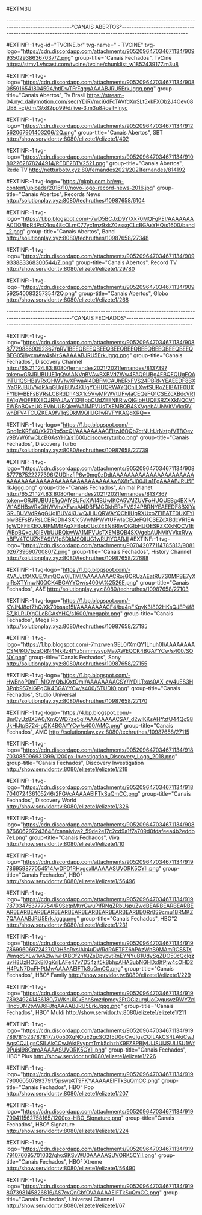 #EXTM3U


---------------------------------------------------------------------------------------------------------°CANAIS ABERTOS°---------------------------------------------------------------------------------------------------------


#EXTINF:-1 tvg-id="TVCINE.br" tvg-name=" - TVCINE" tvg-logo="https://cdn.discordapp.com/attachments/905209647034671134/909935029386367037/Z.png" group-title="Canais Fechados", TvCine
https://stmv1.vhcast.com/tvcine/tvcine/chunklist_w1852439177.m3u8

#EXTINF:-1 tvg-logo="https://cdn.discordapp.com/attachments/905209647034671134/908085916541804594/htlDwTFrFqggAAAABJRU5ErkJggg.png" group-title="Canais Abertos", Tv Brasil
https://stream-04.nyc.dailymotion.com/sec(YDiRVmci6dFcTAVfdXnSLt5xkFXOb2J4Oev08UE8_-c)/dm/3/x82pp99/d/live-3.m3u8#cell=lnyc

#EXTINF:-1 tvg-logo="https://cdn.discordapp.com/attachments/905209647034671134/912562067901403206/2Q.png" group-title="Canais Abertos", SBT
http://show.servidor.tv:8080/elizete1/elizete1/402

#EXTINF:-1 tvg-logo="https://cdn.discordapp.com/attachments/905209647034671134/910892262878244914/REDE2BTV2521.png" group-title="Canais Abertos", Rede TV
http://netturbotv.xyz:80/fernandes2021/2021fernandes/814192

#EXTINF:-1 tvg-logo="https://gkpb.com.br/wp-content/uploads/2016/10/novo-logo-record-news-2016.jpg" group-title="Canais Abertos", Records News
http://solutionplay.xyz:8080/techruthes/10987658/6104

#EXTINF:-1 tvg-logo="https://1.bp.blogspot.com/-7wD5BCJxD9Y/Xk70MQFgPEI/AAAAAAAACDQ/BpR4PcQ1ou48cOLmC77yc1mz9xkZ0zssgCLcBGAsYHQ/s1600/band_2.png" group-title="Canais Abertos", Band
http://solutionplay.xyz:8080/techruthes/10987658/27348

#EXTINF:-1 tvg-logo="https://cdn.discordapp.com/attachments/905209647034671134/909933883368300544/Z.png" group-title="Canais Abertos", Record TV
http://show.servidor.tv:8080/elizete1/elizete1/29780

#EXTINF:-1 tvg-logo="https://cdn.discordapp.com/attachments/905209647034671134/909592540083257354/2Q.png" group-title="Canais Abertos", Globo
http://show.servidor.tv:8080/elizete1/elizete1/268


---------------------------------------------------------------------------------------------------------°CANAIS FECHADOS°---------------------------------------------------------------------------------------------------------


#EXTINF:-1 tvg-logo="https://cdn.discordapp.com/attachments/905209647034671134/908877298869092362/pRV1BEEQBEEQBEEQBEEQBEEQBEEQBEEQBEEQBEEQBEG05j8ycmAw4sNzSAAAAABJRU5ErkJggg.png" group-title="Canais Fechados", Discovery Channel
http://65.21.124.83:8080/fernandes2021/2021fernandes/813739?token=GRJRUBUJE1gQVAANVgBVAwBXBVdZWw4FAQ9UBg4FBQFQUgFQAlhTU1QSHBsVRxQHWVhvXFwaAl4DBFMCAUhERxFVS24PBRNYEAEEDF8BXlYaGRJBUVVdRAgGUgIBUV4KUgYOHUQRWAYQChILXwtSURoZElBATF0UXFYIblwBEFsBVRsLCBRdDh4SX1c5VwMPWVtUFwIaCEQeFQ1CSEZcXBdcVR1EA1gWQFFEXEQJRFAJAwYXFBpbCUdZEENBRlwQIGIbHUQESRZXXkNQCV1EWBpBQxcUGlEVbUUBQkwWA1MPVUsTXEMBQB4SXVgebAUNVltVVkxRVwhBFV4TCUZKEA9fV1gSDkM9QllUG1wRVFYKAQgXRQ==

#EXTINF:-1 tvg-logo="https://1.bp.blogspot.com/--Gnd1cKRE40/Xk70Rq5scQI/AAAAAAAACEI/zJ6OQb7ctNUtUrNztpfVTBOevy9BVW6fwCLcBGAsYHQ/s1600/discoveryturbo.png" group-title="Canais Fechados", Discovery Turbo
http://solutionplay.xyz:8080/techruthes/10987658/27739

#EXTINF:-1 tvg-logo="https://cdn.discordapp.com/attachments/905209647034671134/908877787522277396/ZUDhzfjP6w0mg0zDdtAAAAAAAAAAAAAAAAAAAAAAAAAAAAAAAAAAAAAAAAAAAAAAAAAAAw8X8rSJ00JLa1FgAAAABJRU5ErkJggg.png" group-title="Canais Fechados", Animal Planet
http://65.21.124.83:8080/fernandes2021/2021fernandes/813736?token=GRJRUBUJE1gQAlYBUFdXWl4BUwIKCA5VAlZUVFoHUQUEBg4BXlkAW1ASHBsVRxQHWVhvXFwaAl4DBFMCDkhERxFVS24PBRNYEAEEDF8BXlYaGRJBUVVdRAgGUgIBUV4KUwQJHUQRWAYQChIIUgRXUxoZElBATF0UXFYIblwBEFsBVRsLCBRdDh4SX1c5VwMPWVtUFwIaCEQeFQ1CSEZcXBdcVR1EA1gWQFFEXEQJRFMMBAgXFBpbCUdZEENBRlwQIGIbHUQESRZXXkNQCV1EWBpBQxcUGlEVbUUBQkwWA1MPVUsTXEMBQB4SXVgebAUNVltVVkxRVwhBFV4TCUZKEA9fV1gSDkM9QllUG1wRU1YOARJI
#EXTINF:-1 tvg-logo="https://cdn.discordapp.com/attachments/907042077114785813/908102673969070080/Z.png" group-title="Canais Fechados", History Channel
http://solutionplay.xyz:8080/techruthes/10987658/27688

#EXTINF:-1 tvg-logo="https://1.bp.blogspot.com/-KVAJJtXKXUE/XmQOw0jLTMI/AAAAAAAACRo/GORUzAEatRU7S0MPBE7yXcIRsXTYmwN0QCK4BGAYYCw/s400/A%2526E.png" group-title="Canais Fechados", A&E
http://solutionplay.xyz:8080/techruthes/10987658/27103

#EXTINF:-1 tvg-logo="https://1.bp.blogspot.com/-KYJNJ8ofZhQ/Xk70bsae15I/AAAAAAAACF4/bu4pFKpyK3I802HKsQJEP4f8S7_KLRUXgCLcBGAsYHQ/s1600/megapix.png" group-title="Canais Fechados", Mega Pix
http://solutionplay.xyz:8080/techruthes/10987658/27195

#EXTINF:-1 tvg-logo="https://1.bp.blogspot.com/-7mzrwenGEL0/XmQY1Lhuh0I/AAAAAAAACSM/KO7bzqORN4MkRz4IYz5nmmvsvpMa7AWEQCK4BGAYYCw/s400/SONY.png" group-title="Canais Fechados", Sony 
http://solutionplay.xyz:8080/techruthes/10987658/27155

#EXTINF:-1 tvg-logo="https://1.bp.blogspot.com/-HwBnoP0mT_M/XmQbJQxtOmI/AAAAAAAACSY/iYDILTxas0AX_cw4uES3H3Pqb9S7aIGPgCK4BGAYYCw/s400/STUDIO.png" group-title="Canais Fechados", Studio Universal
http://solutionplay.xyz:8080/techruthes/10987658/27170

#EXTINF:-1 tvg-logo="https://4.bp.blogspot.com/-BmCyUz8X3A0/XmQWD7ze5gI/AAAAAAAACSA/_d2wlKKsAHYzfU44Qc98JkHlJtpB724-gCK4BGAYYCw/s400/AMC.png" group-title="Canais Fechados", AMC 
http://solutionplay.xyz:8080/techruthes/10987658/27115

#EXTINF:-1 tvg-logo="https://cdn.discordapp.com/attachments/905209647034671134/918703085096931399/1200px-Investigation_Discovery_Logo_2018.png" group-title="Canais Fechados", Discovery Investigation
http://show.servidor.tv:8080/elizete1/elizete1/218

#EXTINF:-1 tvg-logo="https://cdn.discordapp.com/attachments/905209647034671134/918704072436105246/2FGVcAAAAAElFTkSuQmCC.png" group-title="Canais Fechados", Discovery World
http://show.servidor.tv:8080/elizete1/elizete1/326

#EXTINF:-1 tvg-logo="https://cdn.discordapp.com/attachments/905209647034671134/908876606297243648/canalviva2_59de2e17c2cd9a1f7a709d0fdafeea4b2eddb7e1.png" group-title="Canais Fechados", Viva
http://show.servidor.tv:8080/elizete1/elizete1/10

#EXTINF:-1 tvg-logo="https://cdn.discordapp.com/attachments/905209647034671134/919786959877054514/wDPD1RHxgcxlIAAAAASUVORK5CYII.png" group-title="Canais Fechados", HBO°
http://show.servidor.tv:8080/elizete1/elizete1/56496

#EXTINF:-1 tvg-logo="https://cdn.discordapp.com/attachments/905209647034671134/919787034753777754/R9SetpMtrrGwuPifRNqZRbUspuZwdBEARBEARBEARBEARBEARBEARBEARBEARBEARBEARBEARBEARBEARBEORr8S9cmu1BRMKZ7QAAAABJRU5ErkJggg.png" group-title="Canais Fechados", HBO°2
http://show.servidor.tv:8080/elizete1/elizete1/231

#EXTINF:-1 tvg-logo="https://cdn.discordapp.com/attachments/905209647034671134/919786996069724270/0H5oRxsIAk4uDWRdRAETFZ6hPAzWnB9MAmRCSS1XWmgcShLw1wA2lwIwHXBOf2nfQZsDpybvtRnEYNYuB1UdySgZDO50cQclgzuvH8UzHO5kBl0gKrjLAFe47v7D54zjt5kBbhpAHA3ubNGHDx8fPjw4cOHD2H4PzN7DnFHPtMwAAAAAElFTkSuQmCC.png" group-title="Canais Fechados", HBO° Family
http://show.servidor.tv:8080/elizete1/elizete1/229

#EXTINF:-1 tvg-logo="https://cdn.discordapp.com/attachments/905209647034671134/919789249241436180/7WKnUlCkEhhSmzdpmoy2FtOCizurgUoCyqusvzRWYZpllllnc5DN2tvWJ6PJfgAAAABJRU5ErkJggg.png" group-title="Canais Fechados", HBO° Muldi
http://show.servidor.tv:8080/elizete1/elizete1/211

#EXTINF:-1 tvg-logo="https://cdn.discordapp.com/attachments/905209647034671134/919789781523787817/z0o50XgNOuE2gcSO2f5D0qCwJIgsCQILAkCS4LAkiCwJAgsCQJLgsCSILAkCCwJAktFvypmTmk5dhzhX9EZ8PBIyUlJSUlJSUlJSU1Wf0PujsI98CqroAAAAASUVORK5CYII.png" group-title="Canais Fechados", HBO° Plus
http://show.servidor.tv:8080/elizete1/elizete1/226

#EXTINF:-1 tvg-logo="https://cdn.discordapp.com/attachments/905209647034671134/919790060507893791/5pswpXT9FKYAAAAAElFTkSuQmCC.png" group-title="Canais Fechados", HBO° Pop
http://show.servidor.tv:8080/elizete1/elizete1/207

#EXTINF:-1 tvg-logo="https://cdn.discordapp.com/attachments/905209647034671134/919790411562758165/1200px-HBO_Signature.png" group-title="Canais Fechados", HBO° Signature
http://show.servidor.tv:8080/elizete1/elizete1/224

#EXTINF:-1 tvg-logo="https://cdn.discordapp.com/attachments/905209647034671134/919791076095701032/qlvx9KSvWU0AAAAASUVORK5CYII.png" group-title="Canais Fechados", HBO° Xtreme
http://show.servidor.tv:8080/elizete1/elizete1/56490

#EXTINF:-1 tvg-logo="https://cdn.discordapp.com/attachments/905209647034671134/919807398145826816/AS7cxQnGbfOVAAAAAElFTkSuQmCC.png" group-title="Canais Fechados", Universal Channel
http://show.servidor.tv:8080/elizete1/elizete1/67
